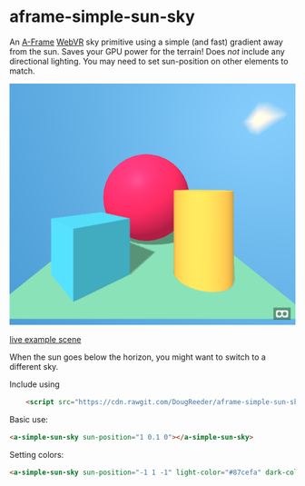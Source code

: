 aframe-simple-sun-sky
===

An [A-Frame](https://aframe.io) [WebVR](https://webvr.info/) sky primitive using a simple (and fast) gradient away from the sun.
Saves your GPU power for the terrain!
Does *not* include any directional lighting.  You may need to set sun-position on other elements to match.

![sample screenshot](sample.png)

[live example scene](example.html)

When the sun goes below the horizon, you might want to switch to a different sky.

Include using 
```html
    <script src="https://cdn.rawgit.com/DougReeder/aframe-simple-sun-sky/42f84920/simple-sun-sky.js"></script>
```


Basic use:
```html
<a-simple-sun-sky sun-position="1 0.1 0"></a-simple-sun-sky>
```

Setting colors:
```html
<a-simple-sun-sky sun-position="-1 1 -1" light-color="#87cefa" dark-color="#00bfff"></a-simple-sun-sky>
```
